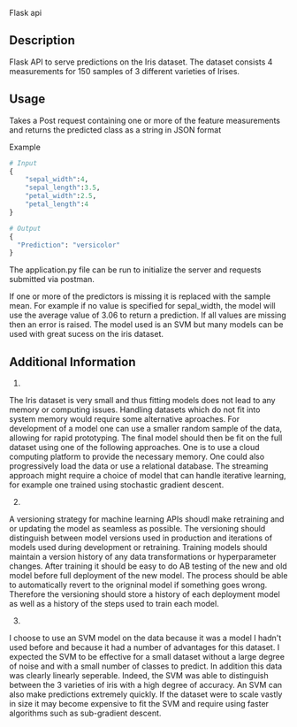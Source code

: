 Flask api

## Description
Flask API to serve predictions on the Iris dataset. The dataset consists 4 measurements for 150 samples of 3 different varieties of Irises. 
## Usage
Takes a Post request containing one or more of the feature measurements and returns the predicted class as a string in JSON format

Example
```python
# Input
{
	"sepal_width":4,
	"sepal_length":3.5,
	"petal_width":2.5,
	"petal_length":4
}
```

```python
# Output
{
  "Prediction": "versicolor"
}
```

The application.py file can be run to initialize the server and requests submitted via postman. 

If one or more of the predictors is missing it is replaced with the sample mean. For example if no value is specified for sepal_width, the model will use the average value of 3.06 to return a prediction. If all values are missing then an error is raised. The model used is an SVM but many models can be used with great sucess on the iris dataset.

## Additional Information
1. 
The Iris dataset is very small and thus fitting models does not lead to any memory or computing issues. Handling datasets which do not fit into system memory would require some alternative aproaches. For development of a model one can use a smaller random sample of the data, allowing for rapid prototyping. The final model should then be fit on the full dataset using one of the following approaches. One is to use a cloud computing platform to provide the necessary memory. One could also progressively load the data or use a relational database. The streaming approach might require a choice of model that can handle iterative learning, for example one trained using stochastic gradient descent. 

2.
A versioning strategy for machine learning APIs shoudl make retraining and or updating the model as seamless as possible. The versioning should distinguish between model versions used in production and iterations of models used during development or retraining. Training models should maintain a version history of any data transformations or hyperparameter changes. After training it should be easy to do AB testing of the new and old model before full deployment of the new model. The process should be able to automatically revert to the origninal model if something goes wrong. Therefore the versioning should store a history of each deployment model as well as a history of the steps used to train each model. 


3.
I choose to use an SVM model on the data because it was a model I hadn't used before and because it had a number of advantages for this dataset. I expected the SVM to be effective for a small dataset without a large degree of noise and with a small number of classes to predict. In addition this data was clearly linearly seperable. Indeed, the SVM was able to distinguish between the 3 varieties of iris with a high degree of accuracy. An SVM can also make predictions extremely quickly. If the dataset were to scale vastly in size it may become expensive to fit the SVM and require using faster algorithms such as sub-gradient descent. 

